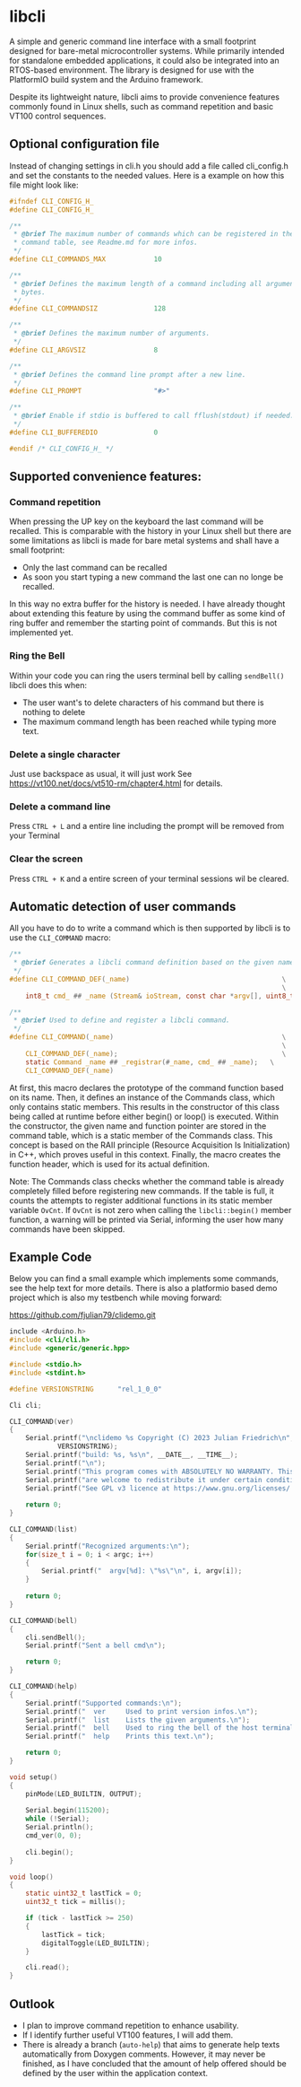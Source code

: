 # libcli
A simple and generic command line interface with a small footprint designed for bare-metal microcontroller systems. While primarily intended for standalone embedded applications, it could also be integrated into an RTOS-based environment. The library is designed for use with the PlatformIO build system and the Arduino framework.

Despite its lightweight nature, libcli aims to provide convenience features commonly found in Linux shells, such as command repetition and basic VT100 control sequences.

## Optional configuration file
Instead of changing settings in cli.h you should add a file called cli_config.h and set the constants to the needed values. Here is a example on how this file might look like:

```C
#ifndef CLI_CONFIG_H_
#define CLI_CONFIG_H_

/**
 * @brief The maximum number of commands which can be registered in the global
 * command table, see Readme.md for more infos.
 */
#define CLI_COMMANDS_MAX            10

/**
 * @brief Defines the maximum length of a command including all arguments in 
 * bytes.
 */
#define CLI_COMMANDSIZ              128

/**
 * @brief Defines the maximum number of arguments.
 */
#define CLI_ARGVSIZ                 8

/**
 * @brief Defines the command line prompt after a new line.
 */
#define CLI_PROMPT                  "#>"

/**
 * @brief Enable if stdio is buffered to call fflush(stdout) if needed.
 */
#define CLI_BUFFEREDIO              0

#endif /* CLI_CONFIG_H_ */
```
## Supported convenience features:

### Command repetition
When pressing the UP key on the keyboard the last command will be recalled. This is comparable with the history in your Linux shell but there are some limitations as libcli is made for bare metal systems and shall have a small footprint:
* Only the last command can be recalled
* As soon you start typing a new command the last one can no longe be recalled.

In this way no extra buffer for the history is needed. I have already thought about extending this feature by using the command buffer as some kind of ring buffer and remember the starting point of commands. But this is not implemented yet.

### Ring the Bell
Within your code you can ring the users terminal bell by calling ```sendBell()``` libcli does this when:
* The user want's to delete characters of his command but there is nothing to delete
* The maximum command length has been reached while typing more text.

### Delete a single character
Just use backspace as usual, it will just work
See https://vt100.net/docs/vt510-rm/chapter4.html for details.

### Delete a command line
Press ```CTRL + L``` and a entire line including the prompt will be removed from your Terminal

### Clear the screen
Press ```CTRL + K``` and a entire screen of your terminal sessions wil be cleared.

## Automatic detection of user commands

All you have to do to write a command which is then supported by libcli is to use the ```CLI_COMMAND``` macro:

```C
/**
 * @brief Generates a libcli command definition based on the given name.
 */
#define CLI_COMMAND_DEF(_name)                                      \
                                                                    \
    int8_t cmd_ ## _name (Stream& ioStream, const char *argv[], uint8_t argc)

/**
 * @brief Used to define and register a libcli command.
 */
#define CLI_COMMAND(_name)                                          \
                                                                    \
    CLI_COMMAND_DEF(_name);                                         \
    static Command _name ## _registrar(#_name, cmd_ ## _name);   \
    CLI_COMMAND_DEF(_name)
```

At first, this macro declares the prototype of the command function based on its name. Then, it defines an instance of the Commands class, which only contains static members. This results in the constructor of this class being called at runtime before either begin() or loop() is executed. Within the constructor, the given name and function pointer are stored in the command table, which is a static member of the Commands class. This concept is based on the RAII principle (Resource Acquisition Is Initialization) in C++, which proves useful in this context. Finally, the macro creates the function header, which is used for its actual definition.

Note: The Commands class checks whether the command table is already completely filled before registering new commands. If the table is full, it counts the attempts to register additional functions in its static member variable ```OvCnt```. If ```OvCnt``` is not zero when calling the ```libcli::begin()``` member function, a warning will be printed via Serial, informing the user how many commands have been skipped.

## Example Code
Below you can find a small example which implements some commands, see the help text for more details. 
There is also a platformio based demo project which is also my testbench while moving forward: 

https://github.com/fjulian79/clidemo.git 

```C
include <Arduino.h>
#include <cli/cli.h>
#include <generic/generic.hpp>

#include <stdio.h>
#include <stdint.h>

#define VERSIONSTRING      "rel_1_0_0"

Cli cli;

CLI_COMMAND(ver)
{
    Serial.printf("\nclidemo %s Copyright (C) 2023 Julian Friedrich\n", 
            VERSIONSTRING);
    Serial.printf("build: %s, %s\n", __DATE__, __TIME__);
    Serial.printf("\n");
    Serial.printf("This program comes with ABSOLUTELY NO WARRANTY. This is free software, and you\n");
    Serial.printf("are welcome to redistribute it under certain conditions.\n");
    Serial.printf("See GPL v3 licence at https://www.gnu.org/licenses/ for details.\n\n");
       
    return 0;
}

CLI_COMMAND(list)
{
    Serial.printf("Recognized arguments:\n");
    for(size_t i = 0; i < argc; i++)
    {
        Serial.printf("  argv[%d]: \"%s\"\n", i, argv[i]);
    }
    
    return 0;
}

CLI_COMMAND(bell)
{
    cli.sendBell();
    Serial.printf("Sent a bell cmd\n");

    return 0; 
}

CLI_COMMAND(help)
{
    Serial.printf("Supported commands:\n");
    Serial.printf("  ver     Used to print version infos.\n");
    Serial.printf("  list    Lists the given arguments.\n");
    Serial.printf("  bell    Used to ring the bell of the host terminal.\n");
    Serial.printf("  help    Prints this text.\n");

    return 0;
}

void setup()
{
    pinMode(LED_BUILTIN, OUTPUT);
 
    Serial.begin(115200);
    while (!Serial);   
    Serial.println();
    cmd_ver(0, 0);
    
    cli.begin();
}

void loop()
{
    static uint32_t lastTick = 0;
    uint32_t tick = millis();

    if (tick - lastTick >= 250)
    {
        lastTick = tick;
        digitalToggle(LED_BUILTIN);
    }

    cli.read();
}
```

## Outlook
* I plan to improve command repetition to enhance usability.
* If I identify further useful VT100 features, I will add them.
* There is already a branch (`auto-help`) that aims to generate help texts automatically from Doxygen comments. However, it may never be finished, as I have concluded that the amount of help offered should be defined by the user within the application context.

